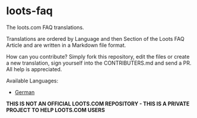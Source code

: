 # loots-faq
The loots.com FAQ translations.

Translations are ordered by Language and then Section of the Loots FAQ Article and are written in a Markdown file format.

How can you contribute?
Simply fork this repository, edit the files or create a new translation, sign yourself into the CONTRIBUTERS.md and send a PR.
All help is appreciated.

Available Languages:
- [German](../blob/master/de/README.md)

**THIS IS NOT AN OFFICIAL LOOTS.COM REPOSITORY - THIS IS A PRIVATE PROJECT TO HELP LOOTS.COM USERS**
